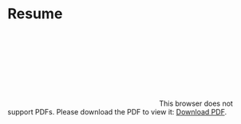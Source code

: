 # Resume

<object data="https://github.com/antoniok9130/Resume/blob/master/Resume.pdf" type="application/pdf" width="700px" height="700px">
    <embed src="https://github.com/antoniok9130/Resume/blob/master/Resume.pdf">
        This browser does not support PDFs. Please download the PDF to view it: <a href="https://github.com/antoniok9130/Resume/blob/master/Resume.pdf">Download PDF</a>.</p>
    </embed>
</object>
